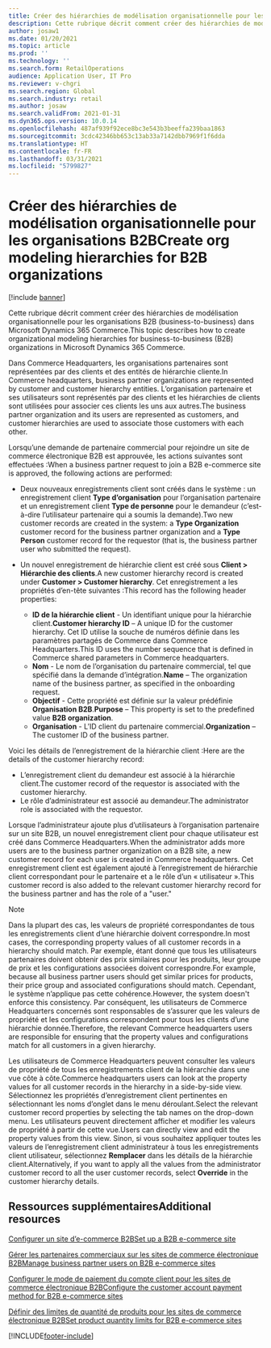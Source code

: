 ```yaml
---
title: Créer des hiérarchies de modélisation organisationnelle pour les organisations B2B
description: Cette rubrique décrit comment créer des hiérarchies de modélisation organisationnelle pour les organisations B2B (business-to-business).
author: josaw1
ms.date: 01/20/2021
ms.topic: article
ms.prod: ''
ms.technology: ''
ms.search.form: RetailOperations
audience: Application User, IT Pro
ms.reviewer: v-chgri
ms.search.region: Global
ms.search.industry: retail
ms.author: josaw
ms.search.validFrom: 2021-01-31
ms.dyn365.ops.version: 10.0.14
ms.openlocfilehash: 487af939f92ece8bc3e543b3beeffa239baa1863
ms.sourcegitcommit: 3cdc42346bb653c13ab33a7142dbb7969f1f6dda
ms.translationtype: HT
ms.contentlocale: fr-FR
ms.lasthandoff: 03/31/2021
ms.locfileid: "5799827"
---
```

# <a name="create-org-modeling-hierarchies-for-b2b-organizations"></a><span data-ttu-id="9dde8-103">Créer des hiérarchies de modélisation organisationnelle pour les organisations B2B</span><span class="sxs-lookup"><span data-stu-id="9dde8-103">Create org modeling hierarchies for B2B organizations</span></span>

[!include [banner](../../includes/banner.md)]

<span data-ttu-id="9dde8-104">Cette rubrique décrit comment créer des hiérarchies de modélisation organisationnelle pour les organisations B2B (business-to-business) dans Microsoft Dynamics 365 Commerce.</span><span class="sxs-lookup"><span data-stu-id="9dde8-104">This topic describes how to create organizational modeling hierarchies for business-to-business (B2B) organizations in Microsoft Dynamics 365 Commerce.</span></span>

<span data-ttu-id="9dde8-105">Dans Commerce Headquarters, les organisations partenaires sont représentées par des clients et des entités de hiérarchie cliente.</span><span class="sxs-lookup"><span data-stu-id="9dde8-105">In Commerce headquarters, business partner organizations are represented by customer and customer hierarchy entities.</span></span> <span data-ttu-id="9dde8-106">L’organisation partenaire et ses utilisateurs sont représentés par des clients et les hiérarchies de clients sont utilisées pour associer ces clients les uns aux autres.</span><span class="sxs-lookup"><span data-stu-id="9dde8-106">The business partner organization and its users are represented as customers, and customer hierarchies are used to associate those customers with each other.</span></span>

<span data-ttu-id="9dde8-107">Lorsqu’une demande de partenaire commercial pour rejoindre un site de commerce électronique B2B est approuvée, les actions suivantes sont effectuées :</span><span class="sxs-lookup"><span data-stu-id="9dde8-107">When a business partner request to join a B2B e-commerce site is approved, the following actions are performed:</span></span>

- <span data-ttu-id="9dde8-108">Deux nouveaux enregistrements client sont créés dans le système : un enregistrement client **Type d’organisation** pour l’organisation partenaire et un enregistrement client **Type de personne** pour le demandeur (c’est-à-dire l’utilisateur partenaire qui a soumis la demande).</span><span class="sxs-lookup"><span data-stu-id="9dde8-108">Two new customer records are created in the system: a **Type Organization** customer record for the business partner organization and a **Type Person** customer record for the requestor (that is, the business partner user who submitted the request).</span></span>
- <span data-ttu-id="9dde8-109">Un nouvel enregistrement de hiérarchie client est créé sous **Client \> Hiérarchie des clients**.</span><span class="sxs-lookup"><span data-stu-id="9dde8-109">A new customer hierarchy record is created under **Customer \> Customer hierarchy**.</span></span> <span data-ttu-id="9dde8-110">Cet enregistrement a les propriétés d’en-tête suivantes :</span><span class="sxs-lookup"><span data-stu-id="9dde8-110">This record has the following header properties:</span></span>

    - <span data-ttu-id="9dde8-111">**ID de la hiérarchie client** - Un identifiant unique pour la hiérarchie client.</span><span class="sxs-lookup"><span data-stu-id="9dde8-111">**Customer hierarchy ID** – A unique ID for the customer hierarchy.</span></span> <span data-ttu-id="9dde8-112">Cet ID utilise la souche de numéros définie dans les paramètres partagés de Commerce dans Commerce Headquarters.</span><span class="sxs-lookup"><span data-stu-id="9dde8-112">This ID uses the number sequence that is defined in Commerce shared parameters in Commerce headquarters.</span></span>
    - <span data-ttu-id="9dde8-113">**Nom** - Le nom de l’organisation du partenaire commercial, tel que spécifié dans la demande d’intégration.</span><span class="sxs-lookup"><span data-stu-id="9dde8-113">**Name** – The organization name of the business partner, as specified in the onboarding request.</span></span>
    - <span data-ttu-id="9dde8-114">**Objectif** - Cette propriété est définie sur la valeur prédéfinie **Organisation B2B**.</span><span class="sxs-lookup"><span data-stu-id="9dde8-114">**Purpose** – This property is set to the predefined value **B2B organization**.</span></span>
    - <span data-ttu-id="9dde8-115">**Organisation** - L’ID client du partenaire commercial.</span><span class="sxs-lookup"><span data-stu-id="9dde8-115">**Organization** – The customer ID of the business partner.</span></span>

<span data-ttu-id="9dde8-116">Voici les détails de l’enregistrement de la hiérarchie client :</span><span class="sxs-lookup"><span data-stu-id="9dde8-116">Here are the details of the customer hierarchy record:</span></span>

- <span data-ttu-id="9dde8-117">L’enregistrement client du demandeur est associé à la hiérarchie client.</span><span class="sxs-lookup"><span data-stu-id="9dde8-117">The customer record of the requestor is associated with the customer hierarchy.</span></span>
- <span data-ttu-id="9dde8-118">Le rôle d’administrateur est associé au demandeur.</span><span class="sxs-lookup"><span data-stu-id="9dde8-118">The administrator role is associated with the requestor.</span></span>

<span data-ttu-id="9dde8-119">Lorsque l’administrateur ajoute plus d’utilisateurs à l’organisation partenaire sur un site B2B, un nouvel enregistrement client pour chaque utilisateur est créé dans Commerce Headquarters.</span><span class="sxs-lookup"><span data-stu-id="9dde8-119">When the administrator adds more users are to the business partner organization on a B2B site, a new customer record for each user is created in Commerce headquarters.</span></span> <span data-ttu-id="9dde8-120">Cet enregistrement client est également ajouté à l’enregistrement de hiérarchie client correspondant pour le partenaire et a le rôle d’un « utilisateur ».</span><span class="sxs-lookup"><span data-stu-id="9dde8-120">This customer record is also added to the relevant customer hierarchy record for the business partner and has the role of a "user."</span></span>

> [!NOTE]
> <span data-ttu-id="9dde8-121">Dans la plupart des cas, les valeurs de propriété correspondantes de tous les enregistrements client d’une hiérarchie doivent correspondre.</span><span class="sxs-lookup"><span data-stu-id="9dde8-121">In most cases, the corresponding property values of all customer records in a hierarchy should match.</span></span> <span data-ttu-id="9dde8-122">Par exemple, étant donné que tous les utilisateurs partenaires doivent obtenir des prix similaires pour les produits, leur groupe de prix et les configurations associées doivent correspondre.</span><span class="sxs-lookup"><span data-stu-id="9dde8-122">For example, because all business partner users should get similar prices for products, their price group and associated configurations should match.</span></span> <span data-ttu-id="9dde8-123">Cependant, le système n’applique pas cette cohérence.</span><span class="sxs-lookup"><span data-stu-id="9dde8-123">However, the system doesn't enforce this consistency.</span></span> <span data-ttu-id="9dde8-124">Par conséquent, les utilisateurs de Commerce Headquarters concernés sont responsables de s’assurer que les valeurs de propriété et les configurations correspondent pour tous les clients d’une hiérarchie donnée.</span><span class="sxs-lookup"><span data-stu-id="9dde8-124">Therefore, the relevant Commerce headquarters users are responsible for ensuring that the property values and configurations match for all customers in a given hierarchy.</span></span>

<span data-ttu-id="9dde8-125">Les utilisateurs de Commerce Headquarters peuvent consulter les valeurs de propriété de tous les enregistrements client de la hiérarchie dans une vue côte à côte.</span><span class="sxs-lookup"><span data-stu-id="9dde8-125">Commerce headquarters users can look at the property values for all customer records in the hierarchy in a side-by-side view.</span></span> <span data-ttu-id="9dde8-126">Sélectionnez les propriétés d’enregistrement client pertinentes en sélectionnant les noms d’onglet dans le menu déroulant.</span><span class="sxs-lookup"><span data-stu-id="9dde8-126">Select the relevant customer record properties by selecting the tab names on the drop-down menu.</span></span> <span data-ttu-id="9dde8-127">Les utilisateurs peuvent directement afficher et modifier les valeurs de propriété à partir de cette vue.</span><span class="sxs-lookup"><span data-stu-id="9dde8-127">Users can directly view and edit the property values from this view.</span></span> <span data-ttu-id="9dde8-128">Sinon, si vous souhaitez appliquer toutes les valeurs de l’enregistrement client administrateur à tous les enregistrements client utilisateur, sélectionnez **Remplacer** dans les détails de la hiérarchie client.</span><span class="sxs-lookup"><span data-stu-id="9dde8-128">Alternatively, if you want to apply all the values from the administrator customer record to all the user customer records, select **Override** in the customer hierarchy details.</span></span>

## <a name="additional-resources"></a><span data-ttu-id="9dde8-129">Ressources supplémentaires</span><span class="sxs-lookup"><span data-stu-id="9dde8-129">Additional resources</span></span>

[<span data-ttu-id="9dde8-130">Configurer un site d’e-commerce B2B</span><span class="sxs-lookup"><span data-stu-id="9dde8-130">Set up a B2B e-commerce site</span></span>](set-up-b2b-site.md)

[<span data-ttu-id="9dde8-131">Gérer les partenaires commerciaux sur les sites de commerce électronique B2B</span><span class="sxs-lookup"><span data-stu-id="9dde8-131">Manage business partner users on B2B e-commerce sites</span></span>](manage-b2b-users.md)

[<span data-ttu-id="9dde8-132">Configurer le mode de paiement du compte client pour les sites de commerce électronique B2B</span><span class="sxs-lookup"><span data-stu-id="9dde8-132">Configure the customer account payment method for B2B e-commerce sites</span></span>](payment-method.md)

[<span data-ttu-id="9dde8-133">Définir des limites de quantité de produits pour les sites de commerce électronique B2B</span><span class="sxs-lookup"><span data-stu-id="9dde8-133">Set product quantity limits for B2B e-commerce sites</span></span>](quantity-limits.md)


[!INCLUDE[footer-include](../../includes/footer-banner.md)]